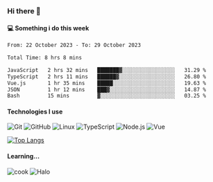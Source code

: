 ### Hi there 👋

#### 💻 Something i do this week

<!--START_SECTION:waka-->

```txt
From: 22 October 2023 - To: 29 October 2023

Total Time: 8 hrs 8 mins

JavaScript   2 hrs 32 mins   ███████▓░░░░░░░░░░░░░░░░░   31.29 %
TypeScript   2 hrs 11 mins   ██████▓░░░░░░░░░░░░░░░░░░   26.80 %
Vue.js       1 hr 35 mins    █████░░░░░░░░░░░░░░░░░░░░   19.63 %
JSON         1 hr 12 mins    ███▓░░░░░░░░░░░░░░░░░░░░░   14.87 %
Bash         15 mins         ▓░░░░░░░░░░░░░░░░░░░░░░░░   03.25 %
```

<!--END_SECTION:waka-->


#### Technologies I use
![Git](https://img.shields.io/badge/-Git-222222?style=flat&logo=git&logoColor=F05032)
![GitHub](https://img.shields.io/badge/-GitHub-181717?style=flat&logo=github)
![Linux](https://img.shields.io/badge/-Linux-222222?style=flat&logo=linux&logoColor=FCC624)
![TypeScript](https://img.shields.io/badge/-TypeScript-000000?style=flat&logo=typescript)
![Node.js](https://img.shields.io/badge/-Node.js-222222?style=flat&logo=node.js&logoColor=339933)
![Vue](https://img.shields.io/badge/-Vue-222222?style=flat&logo=Vue.js&logoColor=4FC08D)

[![Top Langs](https://github-readme-stats.vercel.app/api/top-langs/?username=GodlessLiu&layout=compact)](https://github.com/anuraghazra/github-readme-stats)
#### Learning...
![cook](https://img.shields.io/badge/cook-v0.0.0-yellow.svg)
![Halo](https://img.shields.io/badge/Halo-v2.9.0-blue.svg)
